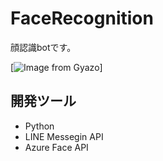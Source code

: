 # FaceRecognition

顔認識botです。

[![Image from Gyazo](https://i.gyazo.com/a770943195439deaf8c432da9f1614da.gif)]

## 開発ツール

 - Python
 - LINE Messegin API
 - Azure Face API
 
 
